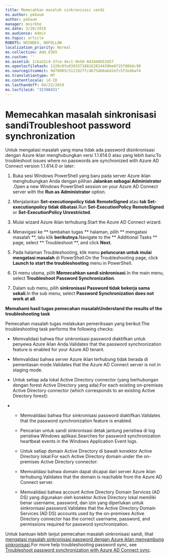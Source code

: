 ```yaml
---
title: Memecahkan masalah sinkronisasi sandi
ms.author: pebaum
author: pebaum
manager: mnirkhe
ms.date: 3/20/2018
ms.audience: Admin
ms.topic: article
ROBOTS: NOINDEX, NOFOLLOW
localization_priority: Normal
ms.collection: Adm_O365
ms.custom: ''
ms.assetid: 1cba32c4-37ce-4ec1-9e58-8d3440b53d57
ms.openlocfilehash: 1320c0fe839337188162824439be6f15f86b6c90
ms.sourcegitcommit: 9d78905c512192ffc4675468abd2efc5f2e4baf4
ms.translationtype: MT
ms.contentlocale: id-ID
ms.lasthandoff: 04/23/2019
ms.locfileid: "32390431"
---
```

# <a name="troubleshoot-password-synchronization"></a><span data-ttu-id="de387-102">Memecahkan masalah sinkronisasi sandi</span><span class="sxs-lookup"><span data-stu-id="de387-102">Troubleshoot password synchronization</span></span>

<span data-ttu-id="de387-103">Untuk mengatasi masalah yang mana tidak ada password disinkronisasi dengan Azure iklan menghubungkan versi 1.1.614.0 atau yang lebih baru:</span><span class="sxs-lookup"><span data-stu-id="de387-103">To troubleshoot issues where no passwords are synchronized with Azure AD Connect version 1.1.614.0 or later:</span></span>
  
1. <span data-ttu-id="de387-104">Buka sesi Windows PowerShell yang baru pada server Azure iklan menghubungkan Anda dengan pilihan **Jalankan sebagai Administrator** .</span><span class="sxs-lookup"><span data-stu-id="de387-104">Open a new Windows PowerShell session on your Azure AD Connect server with the **Run as Administrator** option.</span></span> 
    
2. <span data-ttu-id="de387-105">Menjalankan **Set-executionpolicy tidak RemoteSigned** atau **tak Set-executionpolicy tidak dibatasi**.</span><span class="sxs-lookup"><span data-stu-id="de387-105">Run **Set-ExecutionPolicy RemoteSigned** or **Set-ExecutionPolicy Unrestricted**.</span></span> 
    
3. <span data-ttu-id="de387-106">Mulai wizard Azure iklan terhubung.</span><span class="sxs-lookup"><span data-stu-id="de387-106">Start the Azure AD Connect wizard.</span></span>
    
4. <span data-ttu-id="de387-107">Menavigasi ke \*\* tambahan tugas \*\* halaman, pilih \*\* mengatasi masalah \*\*, lalu klik **berikutnya**.</span><span class="sxs-lookup"><span data-stu-id="de387-107">Navigate to the \*\* Additional Tasks \*\* page, select \*\* Troubleshoot \*\*, and click **Next**.</span></span> 
    
5. <span data-ttu-id="de387-108">Pada halaman Troubleshooting, klik menu **peluncuran untuk mulai mengatasi masalah** di PowerShell.</span><span class="sxs-lookup"><span data-stu-id="de387-108">On the Troubleshooting page, click **Launch to start the troubleshooting** menu in PowerShell.</span></span> 
    
6. <span data-ttu-id="de387-109">Di menu utama, pilih **Memecahkan sandi sinkronisasi**.</span><span class="sxs-lookup"><span data-stu-id="de387-109">In the main menu, select **Troubleshoot Password Synchronization**.</span></span> 
    
7. <span data-ttu-id="de387-110">Dalam sub menu, pilih **sinkronisasi Password tidak bekerja sama sekali**.</span><span class="sxs-lookup"><span data-stu-id="de387-110">In the sub menu, select **Password Synchronization does not work at all**.</span></span> 
    
 <span data-ttu-id="de387-111">**Memahami hasil tugas pemecahan masalah**</span><span class="sxs-lookup"><span data-stu-id="de387-111">**Understand the results of the troubleshooting task**</span></span>
  
<span data-ttu-id="de387-112">Pemecahan masalah tugas melakukan pemeriksaan yang berikut:</span><span class="sxs-lookup"><span data-stu-id="de387-112">The troubleshooting task performs the following checks:</span></span>
  
- <span data-ttu-id="de387-113">Memvalidasi bahwa fitur sinkronisasi password diaktifkan untuk penyewa Azure iklan Anda.</span><span class="sxs-lookup"><span data-stu-id="de387-113">Validates that the password synchronization feature is enabled for your Azure AD tenant.</span></span>
    
- <span data-ttu-id="de387-114">Memvalidasi bahwa server Azure iklan terhubung tidak berada di pementasan mode.</span><span class="sxs-lookup"><span data-stu-id="de387-114">Validates that the Azure AD Connect server is not in staging mode.</span></span>
    
- <span data-ttu-id="de387-115">Untuk setiap ada lokal Active Directory connector (yang berhubungan dengan forest Active Directory yang ada):</span><span class="sxs-lookup"><span data-stu-id="de387-115">For each existing on-premises Active Directory connector (which corresponds to an existing Active Directory forest):</span></span>
    
- 
  - <span data-ttu-id="de387-116">Memvalidasi bahwa fitur sinkronisasi password diaktifkan.</span><span class="sxs-lookup"><span data-stu-id="de387-116">Validates that the password synchronization feature is enabled.</span></span>
    
  - <span data-ttu-id="de387-117">Pencarian untuk sandi sinkronisasi detak jantung peristiwa di log peristiwa Windows aplikasi.</span><span class="sxs-lookup"><span data-stu-id="de387-117">Searches for password synchronization heartbeat events in the Windows Application Event logs.</span></span>
    
  - <span data-ttu-id="de387-118">Untuk setiap domain Active Directory di bawah konektor Active Directory lokal:</span><span class="sxs-lookup"><span data-stu-id="de387-118">For each Active Directory domain under the on-premises Active Directory connector:</span></span>
    
  - <span data-ttu-id="de387-119">Memvalidasi bahwa domain dapat dicapai dari server Azure iklan terhubung.</span><span class="sxs-lookup"><span data-stu-id="de387-119">Validates that the domain is reachable from the Azure AD Connect server.</span></span>
    
  - <span data-ttu-id="de387-120">Memvalidasi bahwa account Active Directory Domain Services (AD DS) yang digunakan oleh konektor Active Directory lokal memiliki benar username, password, dan izin yang diperlukan untuk sinkronisasi password.</span><span class="sxs-lookup"><span data-stu-id="de387-120">Validates that the Active Directory Domain Services (AD DS) accounts used by the on-premises Active Directory connector has the correct username, password, and permissions required for password synchronization.</span></span>
    
<span data-ttu-id="de387-121">Untuk bantuan lebih lanjut pemecahan masalah sinkronisasi sandi, lihat [mengatasi masalah sinkronisasi password dengan Azure iklan menyambung sinkronisasi](https://docs.microsoft.com/azure/active-directory/connect/active-directory-aadconnectsync-troubleshoot-password-synchronization).</span><span class="sxs-lookup"><span data-stu-id="de387-121">For more help troubleshooting password sync, see [Troubleshoot password synchronization with Azure AD Connect sync](https://docs.microsoft.com/azure/active-directory/connect/active-directory-aadconnectsync-troubleshoot-password-synchronization).</span></span>
  

